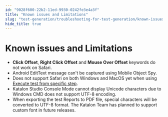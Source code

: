 ```yaml
---
id: "9028f600-22b2-11ed-9930-0242fe3e4a3f"
title: "Known issues and Limitations"
slug: "test-generation/troubleshooting-for-test-generation/known-issues-and-limitations"
hide_title: true
---
```


# <a id="id" class="anchor_top_offset"/><a id="ariaid-title1" class="anchor_top_offset"/>Known issues and Limitations

<ul xmlns="http://www.w3.org/1999/xhtml" className="ul"><li className="li"><strong className="ph b">Click Offset</strong>, <strong className="ph b">Right Click       Offset</strong> and <strong className="ph b">Mouse Over       Offset</strong> keywords do not work on Safari.</li><li className="li">Android EditText message can't be captured using Mobile Object     Spy.</li><li className="li">Does not support Safari on both Windows and MacOS yet     when using <a className="xref" href="/docs/test-execution/execute-tests-with-katalon-studio/execute-a-test-case-in-katalon-studio">Execute test       from specific step</a>.</li><li className="li">Katalon Studio Console Mode cannot display Unicode characters     due to Windows CMD does not support UTF-8 encoding.</li><li className="li">When exporting the test Reports to PDF file, special characters     will be converted to UTF-8 format. The Katalon Team has planned to     support custom font in future releases.</li></ul> 
